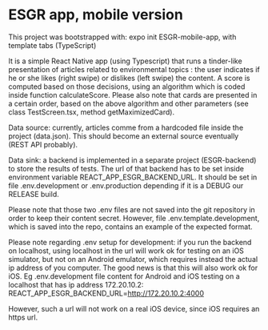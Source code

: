 # ESGR app, mobile version

This project was bootstrapped with: expo init ESGR-mobile-app, with template tabs (TypeScript)

It is a simple React Native app (using Typescript) that runs a tinder-like presentation of articles related to environmental topics : the user indicates if he or she likes (right swipe) or dislikes (left swipe) the content.
A score is computed based on those decisions, using an algorithm which is coded inside function calculateScore.
Please also note that cards are presented in a certain order, based on the above algorithm and other parameters (see class TestScreen.tsx, method getMaximizedCard).

Data source: currently, articles comme from a hardcoded file inside the project (data.json).
This should become an external source eventually (REST API probably).

Data sink: a backend is implemented in a separate project (ESGR-backend) to store the results of tests. The url of that backend has to be set inside environment variable REACT_APP_ESGR_BACKEND_URL.
It should be set in file .env.development or .env.production depending if it is a DEBUG our RELEASE build.

Please note that those two .env files are not saved into the git repository in order to keep their content secret.
However, file .env.template.development, which is saved into the repo, contains an example of the expected format.

Please note regarding .env setup for development: if you run the backend on localhost, using localhost in the url will work ok for testing on an iOS simulator, but not on an Android emulator, which requires instead the actual ip address of you computer. The good news is that this will also work ok for iOS.
Eg .env.development file content for Android and iOS testing on a localhost that has ip address 172.20.10.2:
REACT_APP_ESGR_BACKEND_URL=http://172.20.10.2:4000

However, such a url will not work on a real iOS device, since iOS requires an https url.

